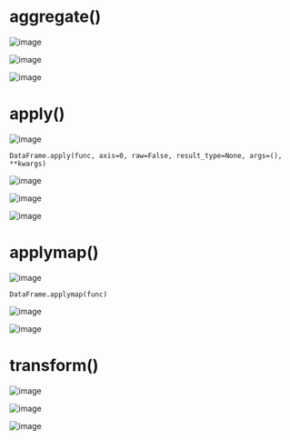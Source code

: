 # aggregate()

![image](https://user-images.githubusercontent.com/60442877/232321961-ff50ef08-1000-4429-b3ef-928f2a49d2fb.png)

![image](https://user-images.githubusercontent.com/60442877/232321976-2d432bb2-2817-4724-8ece-bb009d320d8a.png)

![image](https://user-images.githubusercontent.com/60442877/232321986-3e100d81-2941-4a87-9af4-9569eb8ad06f.png)

# apply()

![image](https://user-images.githubusercontent.com/60442877/232177636-a3554cc1-d8c7-4843-851b-dab6ff758504.png)

    DataFrame.apply(func, axis=0, raw=False, result_type=None, args=(), **kwargs)

![image](https://user-images.githubusercontent.com/60442877/232177698-709ef0ef-0c12-4c7a-83c0-e2227ca5e075.png)

![image](https://user-images.githubusercontent.com/60442877/232177782-88efd57e-c5be-42cc-9681-dad769928f3c.png)

![image](https://user-images.githubusercontent.com/60442877/232177787-5263e59d-9fb3-4b08-8df8-1ff5268139b7.png)

# applymap()

![image](https://user-images.githubusercontent.com/60442877/232178250-8d178222-5cfe-487d-9cff-d6fcbeeb6e77.png)

    DataFrame.applymap(func)

![image](https://user-images.githubusercontent.com/60442877/232178272-eeec58ed-218b-4df4-965f-047ac310ae0b.png)

![image](https://user-images.githubusercontent.com/60442877/232178284-a43ca021-906f-438a-98f8-983db2433d45.png)

# transform()

![image](https://user-images.githubusercontent.com/60442877/232668054-f05a76c5-0ee9-4af9-9c21-5e0528de31f5.png)

![image](https://user-images.githubusercontent.com/60442877/232668104-c6060edc-81ca-4b3f-920b-521423bb3cfe.png)

![image](https://user-images.githubusercontent.com/60442877/232668237-7d02e66f-c698-46b6-b9a0-6f2f5697b71d.png)
